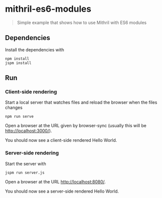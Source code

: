 # mithril-es6-modules

> Simple example that shows how to use Mithril with ES6 modules

## Dependencies

Install the dependencies with

```shell
npm install
jspm install
```

## Run

### Client-side rendering

Start a local server that watches files and reload the browser when the files changes

```shell
npm run serve
```

Open a browser at the URL given by browser-sync (usually this will be [http://localhost:3000/](http://localhost:3000/)).

You should now see a client-side rendered Hello World.

### Server-side rendering

Start the server with

```shell
jspm run server.js
```

Open a browser at the URL [http://localhost:8080/](http://localhost:8080/).

You should now see a server-side rendered Hello World.
